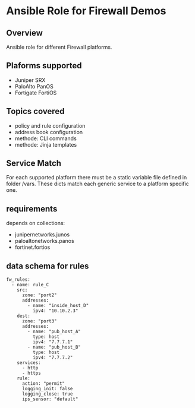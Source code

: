 # **Ansible Role for Firewall Demos**
## **Overview**
Ansible role for different Firewall platforms.
## **Plaforms supported**
* Juniper SRX
* PaloAlto PanOS
* Fortigate FortiOS
## **Topics covered**
* policy and rule configuration
* address book configuration
* methode: CLI commands
* methode: Jinja templates

## **Service Match**
For each supported platform there must be a static variable file defined in folder /vars.
These dicts match each generic service to a platform specific one. 
## **requirements**
depends on collections: 
* junipernetworks.junos
* paloaltonetworks.panos
* fortinet.fortios
## **data schema for rules**
```
fw_rules:
  - name: rule_C
    src:
      zone: "port2"
      addresses:
        - name: "inside_host_D"
          ipv4: "10.10.2.3"
    dest:
      zone: "port3"
      addresses:
        - name: "pub_host_A"
          type: host
          ipv4: "7.7.7.1"
        - name: "pub_host_B"
          type: host
          ipv4: "7.7.7.2"
    services:
      - http
      - https
    rule:
      action: "permit"
      logging_init: false
      logging_close: true
      ips_sensor: "default"
```
